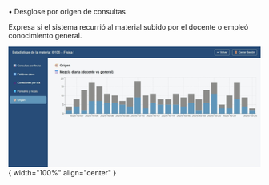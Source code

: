 •	Desglose por origen de consultas  

Expresa si el sistema recurrió al material subido por el docente o empleó conocimiento general.  

![Docente-14](img/Docente-14.jpg){ width="100%" align="center" }

